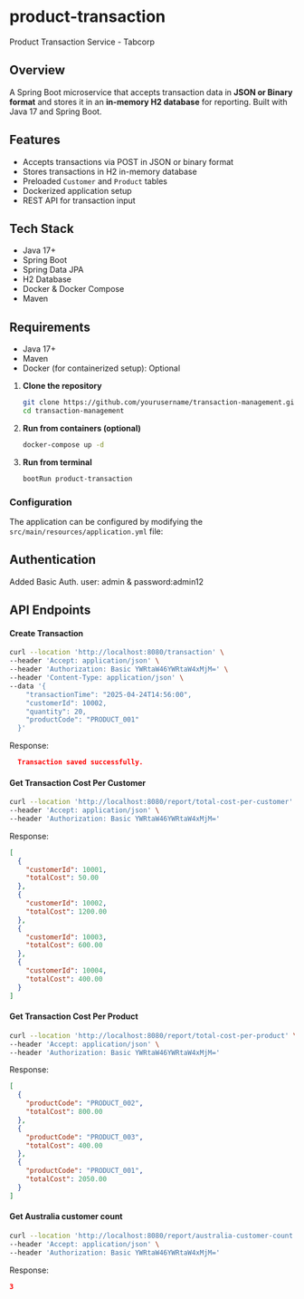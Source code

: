 # product-transaction
Product Transaction Service - Tabcorp

## Overview
A Spring Boot microservice that accepts transaction data in **JSON or Binary format** and stores it in an **in-memory H2 database** for reporting. Built with Java 17 and Spring Boot.

## Features

- Accepts transactions via POST in JSON or binary format
- Stores transactions in H2 in-memory database
- Preloaded `Customer` and `Product` tables
- Dockerized application setup
- REST API for transaction input

## Tech Stack

- Java 17+
- Spring Boot
- Spring Data JPA
- H2 Database
- Docker & Docker Compose
- Maven

## Requirements

- Java 17+
- Maven
- Docker (for containerized setup): Optional

1. **Clone the repository**
   ```bash
   git clone https://github.com/yourusername/transaction-management.git
   cd transaction-management
   ```

2. **Run from containers (optional)**
   ```bash
   docker-compose up -d
   ```

3. **Run from terminal**
   ```bash
   bootRun product-transaction
   ```

### Configuration

The application can be configured by modifying the `src/main/resources/application.yml` file:

## Authentication

Added Basic Auth. user: admin & password:admin12

## API Endpoints

#### Create Transaction 

```bash
curl --location 'http://localhost:8080/transaction' \
--header 'Accept: application/json' \
--header 'Authorization: Basic YWRtaW46YWRtaW4xMjM=' \
--header 'Content-Type: application/json' \
--data '{
    "transactionTime": "2025-04-24T14:56:00",
    "customerId": 10002,
    "quantity": 20,
    "productCode": "PRODUCT_001"
  }'
```

Response:
```json
  Transaction saved successfully.
```
#### Get Transaction Cost Per Customer
```bash
curl --location 'http://localhost:8080/report/total-cost-per-customer' \
--header 'Accept: application/json' \
--header 'Authorization: Basic YWRtaW46YWRtaW4xMjM='
```

Response:
```json
[
  {
    "customerId": 10001,
    "totalCost": 50.00
  },
  {
    "customerId": 10002,
    "totalCost": 1200.00
  },
  {
    "customerId": 10003,
    "totalCost": 600.00
  },
  {
    "customerId": 10004,
    "totalCost": 400.00
  }
]
```
#### Get Transaction Cost Per Product
```bash
curl --location 'http://localhost:8080/report/total-cost-per-product' \
--header 'Accept: application/json' \
--header 'Authorization: Basic YWRtaW46YWRtaW4xMjM='
```

Response:
```json
[
  {
    "productCode": "PRODUCT_002",
    "totalCost": 800.00
  },
  {
    "productCode": "PRODUCT_003",
    "totalCost": 400.00
  },
  {
    "productCode": "PRODUCT_001",
    "totalCost": 2050.00
  }
]
```
#### Get Australia customer count
```bash
curl --location 'http://localhost:8080/report/australia-customer-count' \
--header 'Accept: application/json' \
--header 'Authorization: Basic YWRtaW46YWRtaW4xMjM='
```

Response:
```json
3
```

